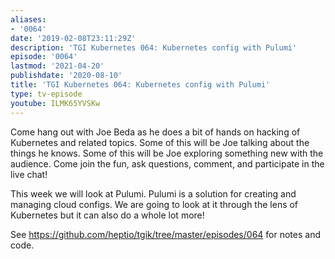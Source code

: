 ```yaml
---
aliases:
- '0064'
date: '2019-02-08T23:11:29Z'
description: 'TGI Kubernetes 064: Kubernetes config with Pulumi'
episode: '0064'
lastmod: '2021-04-20'
publishdate: '2020-08-10'
title: 'TGI Kubernetes 064: Kubernetes config with Pulumi'
type: tv-episode
youtube: ILMK65YVSKw
---
```


Come hang out with Joe Beda as he does a bit of hands on hacking of Kubernetes and related topics. Some of this will be Joe talking about the things he knows. Some of this will be Joe exploring something new with the audience. Come join the fun, ask questions, comment, and participate in the live chat!

This week we will look at Pulumi. Pulumi is a solution for creating and managing cloud configs.  We are going to look at it through the lens of Kubernetes but it can also do a whole lot more!

See https://github.com/heptio/tgik/tree/master/episodes/064 for notes and code.